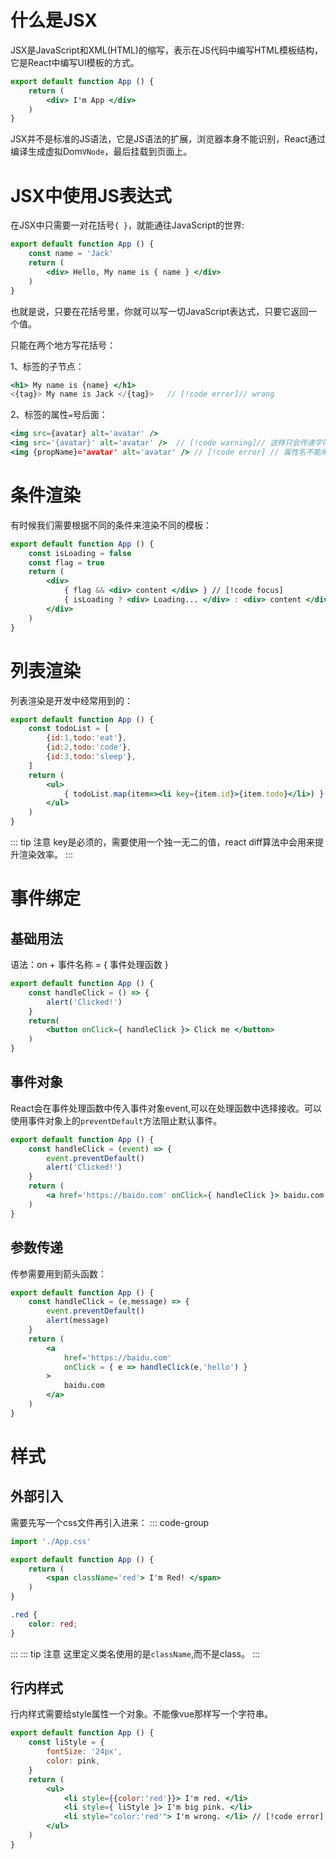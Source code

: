 # 什么是JSX
JSX是JavaScript和XML(HTML)的缩写，表示在JS代码中编写HTML模板结构，它是React中编写UI模板的方式。
```jsx {3}
export default function App () {
    return (
        <div> I'm App </div>
    )
}
```
JSX并不是标准的JS语法，它是JS语法的扩展，浏览器本身不能识别，React通过编译生成虚拟Dom`VNode`，最后挂载到页面上。

# JSX中使用JS表达式
在JSX中只需要一对花括号`{ }`，就能通往JavaScript的世界:
```jsx {4}
export default function App () {
    const name = 'Jack'
    return (
        <div> Hello, My name is { name } </div>
    )
}
```
也就是说，只要在花括号里，你就可以写一切JavaScript表达式，只要它返回一个值。

只能在两个地方写花括号：

1、标签的子节点：
```jsx {2}
<h1> My name is {name} </h1>
<{tag}> My name is Jack </{tag}>   // [!code error]// wrong
```
2、标签的属性`=`号后面：
```jsx {2,3}
<img src={avatar} alt='avatar' />
<img src='{avatar}' alt='avatar' />  // [!code warning]// 这样只会传递字符串 '{avatar}'
<img {propName}='avatar' alt='avatar' /> // [!code error] // 属性名不能用大括号
```
# 条件渲染
有时候我们需要根据不同的条件来渲染不同的模板：
```jsx
export default function App () {
    const isLoading = false
    const flag = true
    return (
        <div>
            { flag && <div> content </div> } // [!code focus]
            { isLoading ? <div> Loading... </div> : <div> content </div> } // [!code focus]
        </div>
    )
}
```
# 列表渲染
列表渲染是开发中经常用到的：
```jsx {9}
export default function App () {
    const todoList = [
        {id:1,todo:'eat'},
        {id:2,todo:'code'},
        {id:3,todo:'sleep'},
    ]
    return (
        <ul>
            { todoList.map(item=><li key={item.id}>{item.todo}</li>) }
        </ul>
    )
}
```
::: tip 注意
key是必须的，需要使用一个独一无二的值，react diff算法中会用来提升渲染效率。
:::

# 事件绑定
## 基础用法
语法：on + 事件名称 = \{ 事件处理函数 \}
```jsx {6}
export default function App () {
    const handleClick = () => {
        alert('Clicked!')
    }
    return(
        <button onClick={ handleClick }> Click me </button>
    )
}
```
## 事件对象
React会在事件处理函数中传入事件对象event,可以在处理函数中选择接收。可以使用事件对象上的`preventDefault`方法阻止默认事件。

```jsx
export default function App () {
    const handleClick = (event) => {
        event.preventDefault()
        alert('Clicked!')
    }
    return (
        <a href='https://baidu.com' onClick={ handleClick }> baidu.com </a>
    )
}
```
## 参数传递
传参需要用到箭头函数：
```jsx
export default function App () {
    const handleClick = (e,message) => {
        event.preventDefault()
        alert(message)
    }
    return (
        <a 
            href='https://baidu.com' 
            onClick = { e => handleClick(e,'hello') }
        >
            baidu.com
        </a>
    )
}
```


# 样式
## 外部引入
需要先写一个css文件再引入进来：
::: code-group

```jsx [App.jsx]
import './App.css'

export default function App () {
    return (
        <span className='red'> I'm Red! </span>
    )
}
```

```css [App.css]
.red {
    color: red;
}
```
:::
::: tip 注意
这里定义类名使用的是`className`,而不是class。
:::
## 行内样式

行内样式需要给style属性一个对象。不能像vue那样写一个字符串。
```jsx
export default function App () {
    const liStyle = {
        fontSize: '24px',
        color: pink,
    }
    return (
        <ul>
            <li style={{color:'red'}}> I'm red. </li>
            <li style={ liStyle }> I'm big pink. </li>
            <li style="color:'red'"> I'm wrong. </li> // [!code error]
        </ul>
    )
}
```
